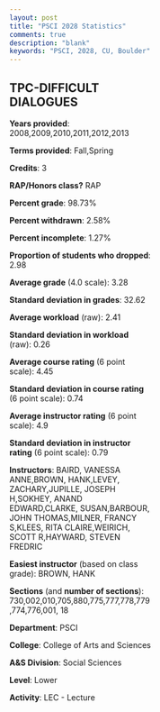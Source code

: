 ```yaml
---
layout: post
title: "PSCI 2028 Statistics"
comments: true
description: "blank"
keywords: "PSCI, 2028, CU, Boulder"
--- 
```

<head>
<script src="https://ajax.googleapis.com/ajax/libs/jquery/2.1.3/jquery.min.js"></script>
<script src="https://dl.dropboxusercontent.com/s/pc42nxpaw1ea4o9/highcharts.js?dl=0"></script>
<!-- <script src="../assets/js/highcharts.js"></script> -->
<style type="text/css">@font-face {
	font-family: "Bebas Neue";
	src: url(https://www.filehosting.org/file/details/544349/BebasNeue%20Regular.otf) format("opentype");
	}
	h1.Bebas { 
		font-family: "Bebas Neue", Verdana, Tahoma;
	}
</style>
</head>
<body>
	<div id="container" style="float: right; width: 45%; height: 88%; margin-left: 2.5%; margin-right: 2.5%;"></div>
	<script language="JavaScript">
		$(document).ready(function() {
		var chart = {type: 'column'};
		var title = {text: 'Grade Distribution'};
		var xAxis = {categories: ['A','B','C','D','F'],crosshair: true};
		var yAxis = {min: 0,title: {text: 'Percentage'}};
		var tooltip = {headerFormat: '<center><b><span style="font-size:20px">{point.key}</span></b></center>',
		               pointFormat: '<td style="padding:0"><b>{point.y:.1f}%</b></td>',
		               footerFormat: '</table>',shared: true,useHTML: true};
		var plotOptions = {column: {pointPadding: 0.0,borderWidth: 0}};  
		var credits = {enabled: false};var series= [{name: 'Percent',data: [37.57,44.07,14.69,2.82,0.85,]}];
		var json = {};
		json.chart = chart;
		json.title = title;
		json.tooltip = tooltip;
		json.xAxis = xAxis;
		json.yAxis = yAxis;  
		json.series = series;
		json.plotOptions = plotOptions;  
		json.credits = credits;
		$('#container').highcharts(json);
	});
	</script>
</body>
			   
## TPC-DIFFICULT DIALOGUES

**Years provided**: 2008,2009,2010,2011,2012,2013

**Terms provided**: Fall,Spring

**Credits**: 3

**RAP/Honors class?** RAP

**Percent grade**: 98.73%

**Percent withdrawn**: 2.58%

**Percent incomplete**: 1.27%

**Proportion of students who dropped**: 2.98

**Average grade** (4.0 scale): 3.28

**Standard deviation in grades**: 32.62

**Average workload** (raw): 2.41

**Standard deviation in workload** (raw): 0.26

**Average course rating** (6 point scale): 4.45

**Standard deviation in course rating** (6 point scale): 0.74

**Average instructor rating** (6 point scale): 4.9

**Standard deviation in instructor rating** (6 point scale): 0.79

**Instructors**: BAIRD, VANESSA ANNE,BROWN, HANK,LEVEY, ZACHARY,JUPILLE, JOSEPH H,SOKHEY, ANAND EDWARD,CLARKE, SUSAN,BARBOUR, JOHN THOMAS,MILNER, FRANCY S,KLEES, RITA CLAIRE,WEIRICH, SCOTT R,HAYWARD, STEVEN FREDRIC

**Easiest instructor** (based on class grade): BROWN, HANK

**Sections** (and **number of sections**): 730,002,010,705,880,775,777,778,779,774,776,001, 18

**Department**: PSCI

**College**: College of Arts and Sciences

**A&S Division**: Social Sciences

**Level**: Lower

**Activity**: LEC - Lecture